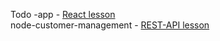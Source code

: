 Todo -app - [React lesson](https://github.com/Techtonica/curriculum/blob/main/react-js/react-part-5-full-apps.md)  
node-customer-management - [REST-API lesson](https://github.com/Techtonica/curriculum/blob/main/api/REST-API.md#planning)

